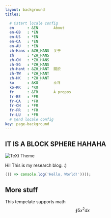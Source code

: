 ```yaml
---
layout: background
titles:

  # @start locale config
  en      : &EN       About
  en-GB   : *EN
  en-US   : *EN
  en-CA   : *EN
  en-AU   : *EN
  zh-Hans : &ZH_HANS  关于
  zh      : *ZH_HANS
  zh-CN   : *ZH_HANS
  zh-SG   : *ZH_HANS
  zh-Hant : &ZH_HANT  關於
  zh-TW   : *ZH_HANT
  zh-HK   : *ZH_HANT
  ko      : &KO       소개
  ko-KR   : *KO
  fr      : &FR       À propos
  fr-BE   : *FR
  fr-CA   : *FR
  fr-CH   : *FR
  fr-FR   : *FR
  fr-LU   : *FR
  # @end locale config
key: page-background
---
```

## IT IS A BLOCK SPHERE HAHAHA
![TeXt Theme](https://www.iasplus.com/en/images/responsive/photos/circular/lego-sphere/image)

Hi! This is my research blog. :)

```javascript
(() => console.log('Hello, World!'))();
```

## More stuff 
This tempelate supports math $$\oint 5x^2dx$$



